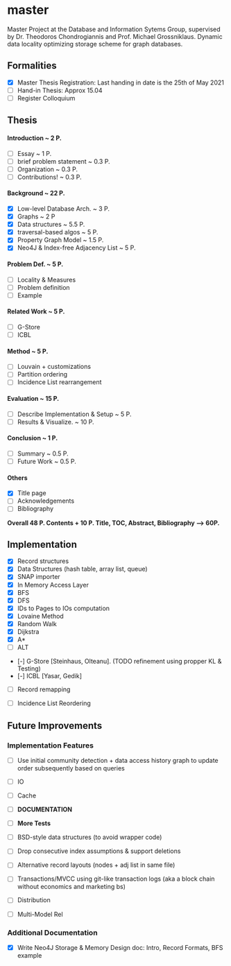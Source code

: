# master
Master Project at the Database and Information Sytems Group, supervised by Dr. Theodoros Chondrogiannis and Prof. Michael Grossniklaus. Dynamic data locality optimizing storage scheme for graph databases.  

## Formalities
- [x] Master Thesis Registration: Last handing in date is the 25th of May 2021  
- [ ] Hand-in Thesis: Approx 15.04
- [ ] Register Colloquium

## Thesis  
#### Introduction ~ 2 P. 
- [ ] Essay ~ 1 P.
- [ ] brief problem statement ~ 0.3 P.
- [ ] Organization ~ 0.3 P.
- [ ] Contributions! ~ 0.3 P.

#### Background ~ 22 P.
- [x] Low-level Database Arch. ~ 3 P.
- [x] Graphs ~ 2 P
- [x] Data structures ~ 5.5 P.
- [x] traversal-based algos ~ 5 P.
- [x] Property Graph Model ~ 1.5 P.
- [x] Neo4J & Index-free Adjacency List ~ 5 P.

#### Problem Def. ~ 5 P.
- [ ] Locality & Measures
- [ ] Problem definition
- [ ] Example

#### Related Work ~ 5 P.
- [ ] G-Store
- [ ] ICBL

#### Method ~ 5 P.
- [ ] Louvain + customizations
- [ ] Partition ordering
- [ ] Incidence List rearrangement

#### Evaluation ~ 15 P.
- [ ] Describe Implementation & Setup ~ 5 P.
- [ ] Results & Visualize. ~ 10 P.

#### Conclusion ~ 1 P.
- [ ] Summary ~ 0.5 P.
- [ ] Future Work ~ 0.5 P.

#### Others
- [x] Title page
- [ ] Acknowledgements
- [ ] Bibliography

**Overall 48 P. Contents + 10 P. Title, TOC, Abstract, Bibliography --> 60P.**

## Implementation
- [x] Record structures  
- [x] Data Structures (hash table, array list, queue)
- [x] SNAP importer
- [x] In Memory Access Layer 
- [x] BFS
- [x] DFS
- [x] IDs to Pages to IOs computation
- [x] Lovaine Method
- [x] Random Walk
- [x] Dijkstra
- [x] A\*
- [ ] ALT
- [-] G-Store  [Steinhaus, Olteanu]. (TODO refinement using propper KL & Testing)  
- [-] ICBL [Yasar, Gedik]
- [ ] Record remapping
- [ ] Incidence List Reordering


## Future Improvements
### Implementation Features
- [ ] Use initial community detection + data access history graph to update order subsequently based on queries 
- [ ] IO
- [ ] Cache
- [ ] __DOCUMENTATION__
- [ ] __More Tests__
- [ ] BSD-style data structures (to avoid wrapper code)
- [ ] Drop consecutive index assumptions & support deletions
- [ ] Alternative record layouts (nodes + adj list in same file)
- [ ] Transactions/MVCC using git-like transaction logs (aka a block chain without economics and marketing bs)
- [ ] Distribution
- [ ] Multi-Model Rel


### Additional Documentation
- [x] Write Neo4J Storage & Memory Design doc: Intro, Record Formats, BFS example   
